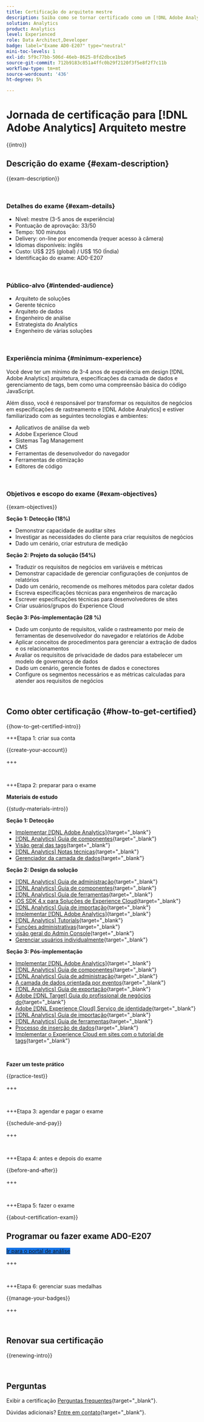 ```yaml
---
title: Certificação do arquiteto mestre
description: Saiba como se tornar certificado como um [!DNL Adobe Analytics] Arquiteto mestre.
solution: Analytics
product: Analytics
level: Experienced
role: Data Architect,Developer
badge: label="Exame AD0-E207" type="neutral"
mini-toc-levels: 1
exl-id: 5f9c77bb-506d-46eb-8625-8fd2dbce1be5
source-git-commit: 712b9183c851a4ffc0b29f2120f3f5e8f2f7c11b
workflow-type: tm+mt
source-wordcount: '436'
ht-degree: 5%

---
```


# Jornada de certificação para [!DNL Adobe Analytics] Arquiteto mestre

{{intro}}

## Descrição do exame {#exam-description}

{{exam-description}}

<br>

### Detalhes do exame {#exam-details}

* Nível: mestre (3-5 anos de experiência)
* Pontuação de aprovação: 33/50
* Tempo: 100 minutos
* Delivery: on-line por encomenda (requer acesso à câmera)
* Idiomas disponíveis: inglês
* Custo: US$ 225 (global) / US$ 150 (Índia)
* Identificação do exame: AD0-E207

<br>

### Público-alvo {#intended-audience}

* Arquiteto de soluções
* Gerente técnico
* Arquiteto de dados
* Engenheiro de análise
* Estrategista do Analytics
* Engenheiro de várias soluções

<br>

### Experiência mínima {#minimum-experience}

Você deve ter um mínimo de 3-4 anos de experiência em design [!DNL Adobe Analytics] arquitetura, especificações da camada de dados e gerenciamento de tags, bem como uma compreensão básica do código JavaScript.

Além disso, você é responsável por transformar os requisitos de negócios em especificações de rastreamento e [!DNL Adobe Analytics] e estiver familiarizado com as seguintes tecnologias e ambientes:

* Aplicativos de análise da web
* Adobe Experience Cloud
* Sistemas Tag Management
* CMS
* Ferramentas de desenvolvedor do navegador
* Ferramentas de otimização
* Editores de código

<br>

### Objetivos e escopo do exame {#exam-objectives}

{{exam-objectives}}

**Seção 1: Detecção (18%)**

* Demonstrar capacidade de auditar sites
* Investigar as necessidades do cliente para criar requisitos de negócios
* Dado um cenário, criar estrutura de medição

**Seção 2: Projeto da solução (54%)**

* Traduzir os requisitos de negócios em variáveis e métricas
* Demonstrar capacidade de gerenciar configurações de conjuntos de relatórios
* Dado um cenário, recomende os melhores métodos para coletar dados
* Escreva especificações técnicas para engenheiros de marcação
* Escrever especificações técnicas para desenvolvedores de sites
* Criar usuários/grupos do Experience Cloud

**Seção 3: Pós-implementação (28 %)**

* Dado um conjunto de requisitos, valide o rastreamento por meio de ferramentas de desenvolvedor do navegador e relatórios de Adobe
* Aplicar conceitos de procedimentos para gerenciar a extração de dados e os relacionamentos
* Avaliar os requisitos de privacidade de dados para estabelecer um modelo de governança de dados
* Dado um cenário, gerencie fontes de dados e conectores
* Configure os segmentos necessários e as métricas calculadas para atender aos requisitos de negócios

<br>

## Como obter certificação {#how-to-get-certified}

{{how-to-get-certified-intro}}

+++Etapa 1: criar sua conta

{{create-your-account}}

+++

<br>

+++Etapa 2: preparar para o exame

**Materiais de estudo**

{{study-materials-intro}}

**Seção 1: Detecção**

* [Implementar [!DNL Adobe Analytics]](https://experienceleague.adobe.com/docs/analytics/implementation/home.html?lang=pt-BR){target="_blank"}
* [[!DNL Analytics] Guia de componentes](https://experienceleague.adobe.com/docs/analytics/components/home.html?lang=pt-BR){target="_blank"}
* [Visão geral das tags](https://experienceleague.adobe.com/docs/experience-platform/tags/home.html?lang=pt-BR){target="_blank"}
* [[!DNL Analytics] Notas técnicas](https://experienceleague.adobe.com/docs/analytics/technotes/home.html?lang=pt-BR){target="_blank"}
* [Gerenciador da camada de dados](https://exchange.adobe.com/apps/ec/101462/data-layer-manager){target="_blank"}

**Seção 2: Design da solução**

* [[!DNL Analytics] Guia de administração](https://experienceleague.adobe.com/docs/analytics/admin/home.html?lang=pt-BR){target="_blank"}
* [[!DNL Analytics] Guia de componentes](https://experienceleague.adobe.com/docs/analytics/components/home.html?lang=pt-BR){target="_blank"}
* [[!DNL Analytics] Guia de ferramentas](https://experienceleague.adobe.com/docs/analytics/analyze/home.html?lang=pt-BR){target="_blank"}
* [iOS SDK 4.x para Soluções de Experience Cloud](https://experienceleague.adobe.com/docs/mobile-services/ios/overview.html?lang=pt-BR){target="_blank"}
* [[!DNL Analytics] Guia de importação](https://experienceleague.adobe.com/docs/analytics/import/home.html?lang=pt-BR){target="_blank"}
* [Implementar [!DNL Adobe Analytics]](https://experienceleague.adobe.com/docs/analytics/implementation/home.html?lang=pt-BR){target="_blank"}
* [[!DNL Analytics] Tutorials](https://experienceleague.adobe.com/docs/analytics-learn/tutorials/overview.html?lang=pt-BR){target="_blank"}
* [Funções administrativas](https://helpx.adobe.com/in/enterprise/using/admin-roles.html){target="_blank"}
* [visão geral do Admin Console](https://helpx.adobe.com/in/enterprise/using/admin-console.html#Settings){target="_blank"}
* [Gerenciar usuários individualmente](https://helpx.adobe.com/in/enterprise/using/manage-users-individually.html){target="_blank"}

**Seção 3: Pós-implementação**

* [Implementar [!DNL Adobe Analytics]](https://experienceleague.adobe.com/docs/analytics/implementation/home.html?lang=pt-BR){target="_blank"}
* [[!DNL Analytics] Guia de componentes](https://experienceleague.adobe.com/docs/analytics/components/home.html?lang=pt-BR){target="_blank"}
* [[!DNL Analytics] Guia de administração](https://experienceleague.adobe.com/docs/analytics/admin/home.html?lang=pt-BR){target="_blank"}
* [A camada de dados orientada por eventos](https://jimalytics.com/tag-management/the-event-driven-data-layer/){target="_blank"}
* [[!DNL Analytics] Guia de exportação](https://experienceleague.adobe.com/docs/analytics/export/home.html?lang=pt-BR){target="_blank"}
* [Adobe [!DNL Target] Guia do profissional de negócios do](https://docs.adobe.com/content/help/pt-BR/experience-cloud/user-guides/home.translate.html){target="_blank"}
* [Adobe [!DNL Experience Cloud] Serviço de identidade](https://experienceleague.adobe.com/docs/id-service/using/home.html?lang=pt-BR){target="_blank"}
* [[!DNL Analytics] Guia de importação](https://experienceleague.adobe.com/docs/analytics/import/home.html?lang=pt-BR){target="_blank"}
* [[!DNL Analytics] Guia de ferramentas](https://experienceleague.adobe.com/docs/analytics/analyze/home.html?lang=pt-BR){target="_blank"}
* [Processo de inserção de dados](https://github.com/AdobeDocs/analytics-1.4-apis/blob/master/docs/data-insertion-api/overview/c_data_insertion_process.md){target="_blank"}
* [Implementar o Experience Cloud em sites com o tutorial de tags](https://experienceleague.adobe.com/docs/platform-learn/implement-in-websites/overview.html){target="_blank"}

<br>

**Fazer um teste prático**

{{practice-test}}

+++

<br>

+++Etapa 3: agendar e pagar o exame

{{schedule-and-pay}}

+++

<br>

+++Etapa 4: antes e depois do exame

{{before-and-after}}

+++

<br>

+++Etapa 5: fazer o exame

{{about-certification-exam}}

## Programar ou fazer exame AD0-E207

<a href="https://www.certmetrics.com/adobe/candidate/examity_sso.aspx?eid=AD0-E207" target="_blank" class="spectrum-Button spectrum-Button--fill spectrum-Button--accent spectrum-Button--sizeM is-margin-bottom-big-big at-element-click-tracking" style="background-color:#1473E6">

<span class="spectrum-Button-label has-no-wrap">
   Ir para o portal de análise
</span>
</a>

+++

<br>

+++Etapa 6: gerenciar suas medalhas

{{manage-your-badges}}

+++

<br>

## Renovar sua certificação

{{renewing-intro}}

<br>

## Perguntas

Exibir a certificação [Perguntas frequentes](https://experienceleague.adobe.com/docs/certification/certification/faq.html){target="_blank"}.

Dúvidas adicionais? [Entre em contato](mailto:certif@adobe.com){target="_blank"}.


